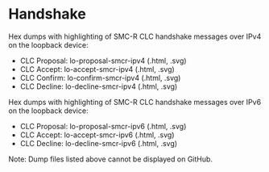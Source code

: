 # Handshake

Hex dumps with highlighting of SMC-R CLC handshake messages over IPv4 on the
loopback device:
* CLC Proposal: lo-proposal-smcr-ipv4 (.html, .svg)
* CLC Accept: lo-accept-smcr-ipv4 (.html, .svg)
* CLC Confirm: lo-confirm-smcr-ipv4 (.html, .svg)
* CLC Decline: lo-decline-smcr-ipv4 (.html, .svg)

Hex dumps with highlighting of SMC-R CLC handshake messages over IPv6 on the
loopback device:
* CLC Proposal: lo-proposal-smcr-ipv6 (.html, .svg)
* CLC Accept: lo-accept-smcr-ipv6 (.html, .svg)
* CLC Decline: lo-decline-smcr-ipv6 (.html, .svg)

Note: Dump files listed above cannot be displayed on GitHub.
